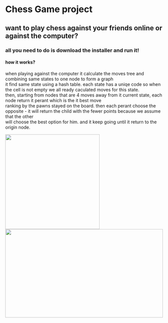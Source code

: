<h1>Chess Game project</h1>


<h2>want to play chess against your friends online or against the computer?</h2>
<h3>all you need to do is download the installer and run it!</h3>

<h4>how it works?</h4>
<p>
when playing against the computer it calculate the moves tree and combining same states to one node to form a graph<br>
it find same state using a hash table. each state has a uniqe code so when the cell is not empty we all ready caculated moves for this state.<br>
then, starting from nodes that are 4 moves away from it current state, each node return it perant which is the it best move<br>
ranking by the pawns stayed on the board. then each perant choose the opposite - it will return the child with the fewer points because we assume that the other <br>
will choose the best option for him. and it keep going until it return to the origin node.<br>
</p>


 <img src="https://eilon-projects-images.s3.eu-central-1.amazonaws.com/chess/chess+screen+shot.png" width="298" height="300"/>       
  
<img src="https://github.com/eilon1996/chess/blob/master/chess%20light.gif" width="498" height="280"/>
